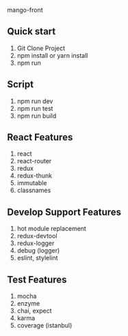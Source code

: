 mango-front

## Quick start

1. Git Clone Project 
1. npm install or yarn install
1. npm run

## Script

1. npm run dev
1. npm run test
1. npm run build

## React Features

1. react
1. react-router
1. redux
1. redux-thunk
1. immutable
1. classnames

## Develop Support Features

1. hot module replacement
1. redux-devtool
1. redux-logger
1. debug (logger)
1. eslint, stylelint

## Test Features

1. mocha
1. enzyme
1. chai, expect
1. karma
1. coverage (istanbul)
